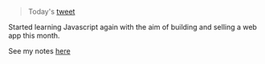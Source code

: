 > Today's [tweet](https://twitter.com/umuks_/status/1392073388823298056?s=20)

Started learning Javascript again with the aim of building and selling a web app this month.

See my notes [here](javascript-101.md)
